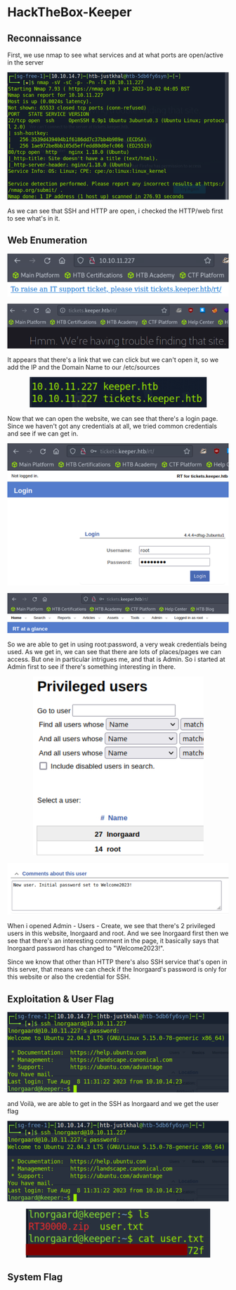 # HackTheBox-Keeper
## Reconnaissance
First, we use nmap to see what services and at what ports are open/active in the server

<p align="center"><img src="nmap.png"></p>

As we can see that SSH and HTTP are open, i checked the HTTP/web first to see what's in it.

## Web Enumeration
<p align="center"><img src="web1.png"></p>
<p align="center"><img src="web2.png"></p>

It appears that there's a link that we can click but we can't open it, so we add the IP and the Domain Name to our /etc/sources

<p align="center"><img src="etc_hosts.png"></p>

Now that we can open the website, we can see that there's a login page. Since we haven't got any credentials at all, we tried common credentials and see if we can get in.

<p align="center"><img src="login.png"></p>
<p align="center"><img src="login_success.png"></p>

So we are able to get in using root:password, a very weak credentials being used. As we get in, we can see that there are lots of places/pages we can access. But one in particular intrigues me, and that is Admin. So i started at Admin first to see if there's something interesting in there.

<p align="center"><img src="privileged_users.png"></p>
<p align="center"><img src="comment_in_lnorgaard.png"></p>

When i opened Admin - Users - Create, we see that there's 2 privileged users in this website, lnorgaard and root. And we see lnorgaard first then  we see that there's an interesting comment in the page, it basically says that lnorgaard password has changed to "Welcome2023!".

Since we know that other than HTTP there's also SSH service that's open in this server, that means we can check if the lnorgaard's password is only for this website or also the credential for SSH.

## Exploitation & User Flag
<p align="center"><img src="ssh_success.png"></p>

and Voilà, we are able to get in the SSH as lnorgaard and we get the user flag

<p align="center"><img src="ssh_success.png"></p>
<p align="center"><img src="user_flag.png"></p>

## System Flag
